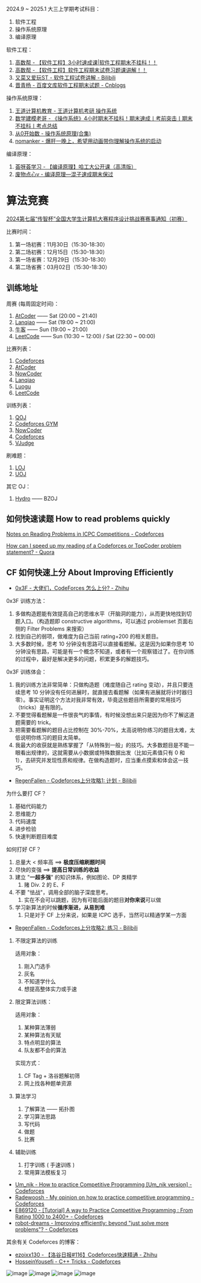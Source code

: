 2024.9 ~ 2025.1 大三上学期考试科目：

1. 软件工程
2. 操作系统原理
3. 编译原理


软件工程：

1. [高数帮 - 【软件工程】3小时速成课|软件工程期末不挂科！！](https://www.bilibili.com/video/BV1t64y1r7o2/) 
2. [高数帮 - 【软件工程】软件工程期末试卷习题课讲解！！](https://www.bilibili.com/video/BV1G54y1H7WD/) 
3. [又菜又爱玩ST - 软件工程试卷讲解 - Bilibili](https://www.bilibili.com/video/BV1AR4y1j7NX/) 
4. [晋青杨 - 百度文库软件工程期末试题 - Cnblogs](https://www.cnblogs.com/qyf2199/p/12104922.html) 



操作系统原理：

1. [王道计算机教育 - 王道计算机考研 操作系统](https://www.bilibili.com/video/BV1YE411D7nH/) 
2. [数学建模老哥 - 《操作系统》4小时期末不挂科！期末速成丨考前突击丨期末不挂科丨考点总结](https://www.bilibili.com/video/BV1ju6TYHEKU/) 
3. [从0开始数 - 操作系统原理(合集)](https://www.bilibili.com/video/BV13b4y1Q7YD/) 
4. [nomanker - 爆肝一晚上，希望用动画带你理解操作系统的启动](https://www.bilibili.com/video/BV1mm4y1u7G6/) 


编译原理：

1. [荟呀荟学习 - 【编译原理】哈工大公开课（高清版）](https://www.bilibili.com/video/BV1dL4y1H7T8/) 
2. [废物点心v - 编译原理—混子速成期末保过](https://www.bilibili.com/video/BV1ft4y1X7p6/) 




# 算法竞赛

[2024第七届“传智杯”全国大学生计算机大赛程序设计挑战赛赛事通知（初赛）](https://www.boxuegu.com/matchNotice/detail/?id=10004) 


比赛时间：

1. 第一场初赛：11月30日（15:30-18:30）
2. 第二场初赛：12月15日（15:30-18:30）
3. 第一场省赛：12月29日（15:30-18:30）
4. 第二场省赛：03月02日（15:30-18:30）



## 训练地址

周赛 (每周固定时间)：

1. [AtCoder](https://atcoder.jp/contests/) —— Sat (20:00 ~ 21:40)
2. [Lanqiao](https://www.lanqiao.cn/oj-contest/) —— Sat (19:00 ~ 21:00)
3. [牛客](https://ac.nowcoder.com/acm/contest/vip-index) —— Sun (19:00 ~ 21:00)
4. [LeetCode](https://leetcode.cn/contest/) —— Sun (10:30 ~ 12:00) / Sat (22:30 ~ 00:00)

比赛列表：

1. [Codeforces](https://codeforces.com/contests) 
2. [AtCoder](https://atcoder.jp/contests/) 
3. [NowCoder](https://ac.nowcoder.com/acm/contest/vip-index)
4. [Lanqiao](https://www.lanqiao.cn/oj-contest/) 
5. [Luogu](https://www.luogu.com.cn/contest/list) 
6. [LeetCode](https://leetcode.cn/contest/)

训练列表：

1. [QOJ](https://qoj.ac/) 
2. [Codeforces GYM](https://codeforces.com/gyms) 
3. [NowCoder](https://ac.nowcoder.com/acm/contest/vip-index) 
4. [Codeforces](https://codeforces.com/blog/entry/135252)
5. [VJudge](https://vjudge.net/contest) 

刷难题：
1. [LOJ](https://loj.ac/) 
2. [UOJ](https://uoj.ac/)

其它 OJ：
1. [Hydro](https://hydro.ac/) —— BZOJ

## 如何快速读题 How to read problems quickly

[Notes on Reading Problems in ICPC Competitions - Codeforces](https://codeforces.com/blog/entry/132486) 

[How can I speed up my reading of a Codeforces or TopCoder problem statement? - Quora](https://www.quora.com/How-can-I-speed-up-my-reading-of-a-Codeforces-or-TopCoder-problem-statement) 


## CF 如何快速上分 About Improving Efficiently

- [0x3F - 大佬们，CodeForces 怎么上分? - Zhihu](https://www.zhihu.com/question/353734418/answer/2353160035) 

0x3F 训练方法：

1. 多做构造题能有效提高自己的思维水平（开脑洞的能力），从而更快地找到切题入口。（构造题即 constructive algorithms，可以通过 problemset 页面右侧的 Filter Problems 来搜索）
2. 找到自己的弱项，做难度为自己当前 rating+200 的相关题目。
3. 大多数时候，思考 10 分钟没有思路可以直接看题解。这是因为如果你思考 10 分钟没有思路，可能是有一个概念不知道，或者有一个观察错过了。在你训练的过程中，最好是解决更多的问题，积累更多的解题技巧。


0x3F 训练体会：

1. 我的训练方法非常简单：只做构造题（难度随自己 rating 变动），并且只要连续思考 10 分钟没有任何进展时，就直接去看题解（如果有进展就将计时器归零）。事实证明这个方法对我非常有效，毕竟这些题目所需要的常用技巧（tricks）是有限的。
2. 不要觉得看题解是一件很丧气的事情，有时候没想出来只是因为你不了解这道题需要的 trick。
3. 把需要看题解的题目占比控制在 30%-70%，太高说明你练习的题目太难，太低说明你练习的题目太简单。
4. 我最大的收获就是熟练掌握了「从特殊到一般」的技巧。大多数题目是不能一眼看出规律的，这就需要从小数据或特殊数据出发（比如元素值只有 0 和 1），去研究并发现性质和规律。在做构造题时，应当重点摸索和体会这一技巧。


- [RegenFallen - Codeforces上分攻略1: 计划 - Bilibili](https://www.bilibili.com/video/BV1tK42117h4/) 

为什么要打 CF？

1. 基础代码能力
2. 思维能力
3. 代码速度
4. 进步检验
5. 快速判断题目难度

如何打好 CF？

1. 总量大 < 频率高 $\implies$ **极度压缩刷题时间**
2. 尽快的变强 $\implies$ **提高日常训练的收益**
3. 建立 "**一超多强**" 的知识体系，例如图论、DP 类精学
   1. 赌 Div. 2 的 E、F
4. 不要 "怯战"，调用全部的脑子深度思考。
   1. 实在不会可以跳题，因为有可能后面的题目**对你来说**可以做
5. 学习新算法的时候**循序渐进，从易到难**
   1. 只是对于 CF 上分来说，如果是 ICPC 选手，当然可以精通学某一方面

- [RegenFallen - Codeforces上分攻略2: 练习 - Bilibili](https://www.bilibili.com/video/BV1Sx4y1174X/) 

1. 不限定算法的训练

    适用对象：
    1. 刚入门选手
    2. 灰名
    3. 不知道学什么
    4. 想提高整体实力或手速

2. 限定算法训练：
   
    适用对象：
   1. 某种算法薄弱
   2. 某种算法有天赋
   3. 特点明显的算法
   4. 队友都不会的算法

    实现方式：
    1. CF Tag + 洛谷题解初筛
    2. 网上找各种题单资源

3. 算法学习
   1. 了解算法 —— 拓扑图
   2. 学习算法思路
   3. 写代码
   4. 做题
   5. 比赛

4. 辅助训练
   1. 打字训练 ( 手速训练 )
   2. 常用算法模板复习

- [Um_nik - How to practice Competitive Programming [Um_nik version] - Codeforces](https://codeforces.com/blog/entry/98806) 
- [Radewoosh - My opinion on how to practice competitive programming - Codeforces](https://codeforces.com/blog/entry/91114) 
- [E869120 - [Tutorial] A way to Practice Competitive Programming : From Rating 1000 to 2400+ - Codeforces](https://codeforces.com/blog/entry/66909) 
- [robot-dreams - Improving efficiently: beyond "just solve more problems"? - Codeforces](https://codeforces.com/blog/entry/66715) 



其余有关 Codeforces 的博客：

- [ezoixx130 - 【洛谷日报#116】Codeforces快速精通 - Zhihu](https://zhuanlan.zhihu.com/p/71674596) 
- [HosseinYousefi - C++ Tricks - Codeforces](https://codeforces.com/blog/entry/15643) 


![image](https://github.com/user-attachments/assets/8d8faea7-d886-480a-8ad7-9a62097214c7)
![image](https://github.com/user-attachments/assets/6a646bff-88a0-4276-baac-75236dd25912)
![image](https://github.com/user-attachments/assets/1a16d959-c1a3-4486-999a-69e89345f188)
![image](https://github.com/user-attachments/assets/2387715c-e385-45b2-8340-79fa9e45321a)
